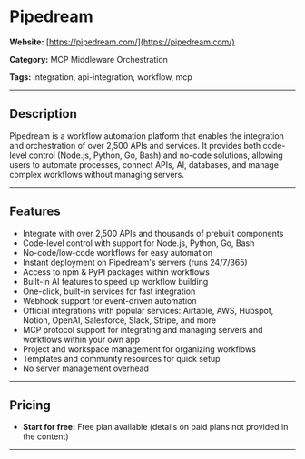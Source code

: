 # Pipedream

**Website:** [https://pipedream.com/](https://pipedream.com/)

**Category:** MCP Middleware Orchestration

**Tags:** integration, api-integration, workflow, mcp

---

## Description
Pipedream is a workflow automation platform that enables the integration and orchestration of over 2,500 APIs and services. It provides both code-level control (Node.js, Python, Go, Bash) and no-code solutions, allowing users to automate processes, connect APIs, AI, databases, and manage complex workflows without managing servers.

---

## Features
- Integrate with over 2,500 APIs and thousands of prebuilt components
- Code-level control with support for Node.js, Python, Go, Bash
- No-code/low-code workflows for easy automation
- Instant deployment on Pipedream's servers (runs 24/7/365)
- Access to npm & PyPI packages within workflows
- Built-in AI features to speed up workflow building
- One-click, built-in services for fast integration
- Webhook support for event-driven automation
- Official integrations with popular services: Airtable, AWS, Hubspot, Notion, OpenAI, Salesforce, Slack, Stripe, and more
- MCP protocol support for integrating and managing servers and workflows within your own app
- Project and workspace management for organizing workflows
- Templates and community resources for quick setup
- No server management overhead

---

## Pricing
- **Start for free:** Free plan available (details on paid plans not provided in the content)

---